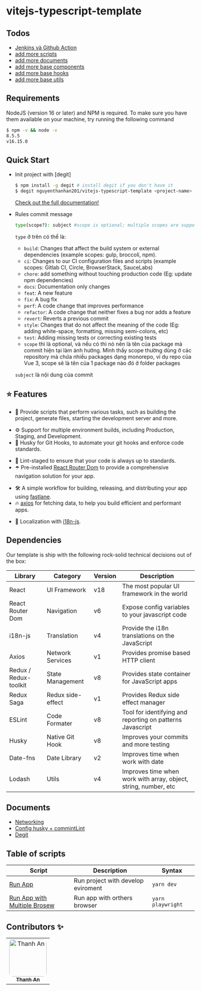 # vitejs-typescript-template

## Todos

- [Jenkins và Github Action](https://www.youtube.com/watch?v=Gpl_usE_BWM&t=309s)
- [add more scripts]()
- [add more documents]()
- [add more base components]()
- [add more base hooks]()
- [add more base utils]()

## Requirements

NodeJS (version 16 or later) and NPM is required.
To make sure you have them available on your machine, try running the following command

```sh
$ npm -v && node -v
8.5.5
v16.15.0
```

## Quick Start

- Init project with [degit]

  ```sh
  $ npm install -g degit # install degit if you don't have it
  $ degit nguyenthanhan201/vitejs-typescript-template <project-name>
  ```

  [Check out the full documentation!](#documents)

- Rules commit message

  ```sh
  type(scope?): subject #scope is optional; multiple scopes are supported (current delimiter options: "/", "\" and ",")
  ```

  `type` ở trên có thể là:

  - `build`: Changes that affect the build system or external dependencies (example scopes: gulp, broccoli, npm).
  - `ci`: Changes to our CI configuration files and scripts (example scopes: Gitlab CI, Circle, BrowserStack, SauceLabs)
  - `chore`: add something without touching production code (Eg: update npm dependencies)
  - `docs`: Documentation only changes
  - `feat`: A new feature
  - `fix`: A bug fix
  - `perf`: A code change that improves performance
  - `refactor`: A code change that neither fixes a bug nor adds a feature
  - `revert`: Reverts a previous commit
  - `style`: Changes that do not affect the meaning of the code (Eg: adding white-space, formatting, missing semi-colons, etc)
  - `test`: Adding missing tests or correcting existing tests
  - `scope` thì là optional, và nếu có thì nó nên là tên của package mà commit hiện tại làm ảnh hưởng. Mình thấy scope thường dùng ở các repository mà chứa nhiều packages dạng monorepo, ví dụ repo của Vue 3, scope sẽ là tên của 1 package nào đó ở folder packages

  `subject` là nội dung của commit

## ⭐ Features

- 🎉 Provide scripts that perform various tasks, such as building the project, generate files, starting the development server and more.
<!-- - 💅 Integrate in-app debug menu that help you to get the information of device, environment, bundleId, version,... and also allow you to change environment directly in your app. -->
- ⚙️ Support for multiple environment builds, including Production, Staging, and Development.
- 🦊 Husky for Git Hooks, to automate your git hooks and enforce code standards.
<!-- - 💡 State management with [Redux Toolkit](https://redux-toolkit.js.org) along with [Redux Saga](https://redux-saga.js.org). -->
- 🚫 Lint-staged to ensure that your code is always up to standards.
- ☂️ Pre-installed [React Router Dom](https://reactnavigation.org) to provide a comprehensive navigation solution for your app.
<!-- - 💫 [@react-native-async-storage/async-storage](https://github.com/react-native-async-storage/async-storage) as a storage solution to save sensitive data. -->
- 🛠 A simple workflow for building, releasing, and distributing your app using [fastlane](https://fastlane.tools).
- 🔥 [axios](https://github.com/axios/axios) for fetching data, to help you build efficient and performant apps.
<!-- - 🧵 [CodePush](https://github.com/microsoft/react-native-code-push) to deploy mobile app updates directly to their users’ devices. -->
- 🎯 Localization with [i18n-js](https://github.com/fnando/i18n).

## Dependencies

Our template is ship with the following rock-solid technical decisions out of the box:

| Library               | Category          | Version | Description                                                     |
| --------------------- | ----------------- | ------- | --------------------------------------------------------------- |
| React                 | UI Framework      | v18     | The most popular UI framework in the world                      |
| React Router Dom      | Navigation        | v6      | Expose config variables to your javascript code                 |
| i18n-js               | Translation       | v4      | Provide the i18n translations on the JavaScript                 |
| Axios                 | Network Services  | v1      | Provides promise based HTTP client                              |
| Redux / Redux-toolkit | State Management  | v8      | Provides state container for JavaScript apps                    |
| Redux Saga            | Redux side-effect | v1      | Provides Redux side effect manager                              |
| ESLint                | Code Formater     | v8      | Tool for identifying and reporting on patterns Javascript       |
| Husky                 | Native Git Hook   | v8      | Improves your commits and more testing                          |
| Date-fns              | Date Library      | v2      | Improves time when work with date                               |
| Lodash                | Utils             | v4      | Improves time when work with array, object, string, number, etc |

## Documents

- [Networking](docs/networking.md)
- [Config husky + commintLint](https://viblo.asia/p/nang-cao-chat-luong-code-va-hieu-qua-lam-viec-nhom-voi-husky-lint-staged-commitlint-4dbZNnMnZYM)
- [Degit](https://github.com/Rich-Harris/degit)

## Table of scripts

| Script                                                      | Description                        | Syntax            |
| ----------------------------------------------------------- | ---------------------------------- | ----------------- |
| [Run App](template/scripts/genimg.js)                       | Run project with develop eviroment | `yarn dev`        |
| [Run App with Multiple Brosew](template/scripts/run-app.sh) | Run app with orthers browser       | `yarn playwright` |

## Contributors ✨

<table>
  <tr>
    <td align="center"><a href="https://github.com/nguyenthanhan201/"><img src="https://avatars.githubusercontent.com/u/80932055?v=4" width="100px;" alt="Thanh An" style="border-radius: 10%;"/><br /><sub><b>Thanh An</b></sub></a><br /></td>
  </tr>
</table>
